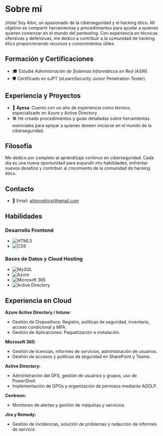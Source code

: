 # Sobre mí

¡Hola! Soy Aitor, un apasionado de la ciberseguridad y el hacking ético. Mi objetivo es compartir herramientas y procedimientos para ayudar a quienes quieren comenzar en el mundo del pentesting. Con experiencia en técnicas ofensivas y defensivas, me dedico a contribuir a la comunidad de hacking ético proporcionando recursos y conocimientos útiles.

## Formación y Certificaciones
- 🎓 Estudié *Administración de Sistemas Informáticos en Red (ASIR)*.
- 🛡 Certificado en eJPT (eLearnSecurity Junior Penetration Tester).

## Experiencia y Proyectos
- 💼 **Ayesa**: Cuento con un año de experiencia como técnico, especializado en Azure y Active Directory.
- 🛠 He creado procedimientos y guías detalladas sobre herramientas esenciales para apoyar a quienes deseen iniciarse en el mundo de la ciberseguridad.

## Filosofía
Me dedico por completo al aprendizaje continuo en ciberseguridad. Cada día es una nueva oportunidad para expandir mis habilidades, enfrentar nuevos desafíos y contribuir al crecimiento de la comunidad de hacking ético.

## Contacto
- 📧 Email: [aitorrodricsj@gmail.com](mailto:aitorrodricsj@gmail.com)

## Habilidades

### Desarrollo Frontend
- ![HTML5](https://img.shields.io/badge/-HTML5-red)
- ![CSS](https://img.shields.io/badge/-CSS-blue)

### Bases de Datos y Cloud Hosting
- ![MySQL](https://img.shields.io/badge/-MySQL-lightblue)
- ![Azure](https://img.shields.io/badge/-Azure-blue)
- ![Microsoft 365](https://img.shields.io/badge/-Microsoft%20365-blue)
- ![Active Directory](https://img.shields.io/badge/-Active%20Directory-darkblue)

## Experiencia en Cloud

**Azure Active Directory / Intune:**
- Gestión de Dispositivos: Registro, políticas de seguridad, inventario, acceso condicional y MFA.
- Gestión de Aplicaciones: Paquetización e instalación.

**Microsoft 365:**
- Gestión de licencias, informes de servicios, administración de usuarios.
- Gestión de accesos y políticas de seguridad en SharePoint y Teams.

**Active Directory:**
- Administración del DFS, gestión de usuarios y grupos, uso de PowerShell.
- Implementación de GPOs y organización de permisos mediante AGDLP.

**Centreon:**
- Monitoreo de alertas y gestión de máquinas y servicios.

**Jira y Remedy:**
- Gestión de incidencias, solución de problemas y redacción de informes de servicio.
